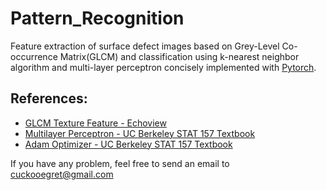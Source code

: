 # Pattern_Recognition
Feature extraction of surface defect images based on Grey-Level Co-occurrence Matrix(GLCM) and classification using  k-nearest neighbor algorithm and multi-layer perceptron concisely implemented with [Pytorch](https://pytorch.org/).

## References:
* [GLCM Texture Feature - Echoview](https://support.echoview.com/WebHelp/Windows_and_Dialog_Boxes/Dialog_Boxes/Variable_properties_dialog_box/Operator_pages/GLCM_Texture_Features.htm)
* [Multilayer Perceptron - UC Berkeley STAT 157 Textbook](http://d2l.ai/chapter_multilayer-perceptrons/mlp.html)
* [Adam Optimizer - UC Berkeley STAT 157 Textbook](http://d2l.ai/chapter_optimization/adam.html)

If you have any problem, feel free to send an email to cuckooegret@gmail.com

